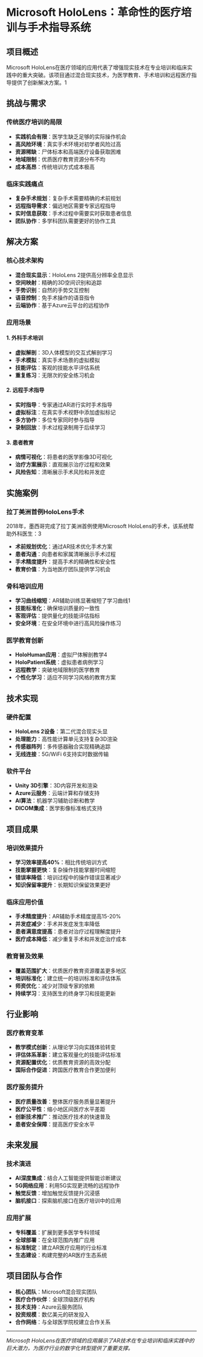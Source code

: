 # Microsoft HoloLens：革命性的医疗培训与手术指导系统

## 项目概述

Microsoft HoloLens在医疗领域的应用代表了增强现实技术在专业培训和临床实践中的重大突破。该项目通过混合现实技术，为医学教育、手术培训和远程医疗指导提供了创新解决方案。<mcreference link="https://pmc.ncbi.nlm.nih.gov/articles/PMC10331622/" index="1">1</mcreference>

## 挑战与需求

### 传统医疗培训的局限
- **实践机会有限**：医学生缺乏足够的实际操作机会
- **高风险环境**：真实手术环境对初学者风险过高
- **资源稀缺**：尸体标本和高端医疗设备获取困难
- **地域限制**：优质医疗教育资源分布不均
- **成本高昂**：传统培训方式成本极高

### 临床实践痛点
- **复杂手术规划**：复杂手术需要精确的术前规划
- **远程指导需求**：偏远地区需要专家远程指导
- **实时信息获取**：手术过程中需要实时获取患者信息
- **团队协作**：多学科团队需要更好的协作工具

## 解决方案

### 核心技术架构
- **混合现实显示**：HoloLens 2提供高分辨率全息显示
- **空间映射**：精确的3D空间识别和追踪
- **手势识别**：自然的手势交互控制
- **语音控制**：免手术操作的语音指令
- **云端协作**：基于Azure云平台的远程协作

### 应用场景

#### 1. 外科手术培训
- **虚拟解剖**：3D人体模型的交互式解剖学习
- **手术模拟**：真实手术场景的虚拟模拟
- **技能评估**：客观的技能水平评估系统
- **重复练习**：无限次的安全练习机会

#### 2. 远程手术指导
- **实时指导**：专家通过AR进行实时手术指导
- **虚拟标注**：在真实手术视野中添加虚拟标记
- **多方协作**：多位专家同时参与指导
- **录制回放**：手术过程录制用于后续学习

#### 3. 患者教育
- **病情可视化**：将患者的医学影像3D可视化
- **治疗方案展示**：直观展示治疗过程和效果
- **风险告知**：清晰展示手术风险和并发症

## 实施案例

### 拉丁美洲首例HoloLens手术
2018年，墨西哥完成了拉丁美洲首例使用Microsoft HoloLens的手术，该系统帮助外科医生：<mcreference link="https://www.accenture.com/in-en/case-studies/technology/microsoft-hololens-surgery" index="3">3</mcreference>
- **术前规划优化**：通过AR技术优化手术方案
- **患者沟通**：向患者和家属清晰展示手术过程
- **手术精度提升**：提高手术的精确性和安全性
- **教育价值**：为当地医疗团队提供学习机会

### 骨科培训应用
- **学习曲线缩短**：AR辅助训练显著缩短了学习曲线<mcreference link="https://pmc.ncbi.nlm.nih.gov/articles/PMC10331622/" index="1">1</mcreference>
- **技能标准化**：确保培训质量的一致性
- **客观评估**：提供量化的技能评估指标
- **安全环境**：在安全环境中进行高风险操作练习

### 医学教育创新
- **HoloHuman应用**：虚拟尸体解剖教学<mcreference link="https://www.ncbi.nlm.nih.gov/pmc/articles/PMC8281102/" index="4">4</mcreference>
- **HoloPatient系统**：虚拟患者病例学习
- **远程教学**：突破地域限制的医学教育
- **个性化学习**：适应不同学习风格的教育方案

## 技术实现

### 硬件配置
- **HoloLens 2设备**：第二代混合现实头显
- **处理能力**：高性能计算单元支持复杂3D渲染
- **传感器阵列**：多传感器融合实现精确追踪
- **无线连接**：5G/WiFi 6支持实时数据传输

### 软件平台
- **Unity 3D引擎**：3D内容开发和渲染
- **Azure云服务**：云端计算和存储支持
- **AI算法**：机器学习辅助诊断和教学
- **DICOM集成**：医学影像标准格式支持

## 项目成果

### 培训效果提升
- **学习效率提高40%**：相比传统培训方式
- **技能掌握更快**：复杂操作技能掌握时间缩短
- **错误率降低**：培训过程中的操作错误显著减少
- **知识保留率提升**：长期知识保留效果更好

### 临床应用价值
- **手术精度提升**：AR辅助手术精度提高15-20%
- **并发症减少**：手术并发症发生率降低
- **患者满意度提高**：患者对治疗过程理解度提升
- **医疗成本降低**：减少重复手术和并发症治疗成本

### 教育普及效果
- **覆盖范围扩大**：优质医疗教育资源覆盖更多地区
- **培训标准化**：建立统一的培训标准和评估体系
- **师资优化**：减少对顶级专家的依赖
- **持续学习**：支持医生的终身学习和技能更新

## 行业影响

### 医疗教育变革
- **教学模式创新**：从理论学习向实践体验转变
- **评估体系革新**：建立客观量化的技能评估标准
- **资源配置优化**：优质教育资源的高效分配
- **国际合作促进**：跨国医疗教育合作更加便利

### 医疗服务提升
- **医疗质量改善**：整体医疗服务质量显著提升
- **医疗公平性**：缩小地区间医疗水平差距
- **创新技术推广**：推动医疗技术的快速普及
- **患者安全保障**：提高医疗安全水平

## 未来发展

### 技术演进
- **AI深度集成**：结合人工智能提供智能诊断建议
- **5G网络应用**：利用5G实现更流畅的远程协作
- **触觉反馈**：增加触觉反馈提升沉浸感
- **脑机接口**：探索脑机接口在医疗培训中的应用

### 应用扩展
- **专科覆盖**：扩展到更多医学专科领域
- **全球部署**：在全球范围内推广应用
- **标准制定**：建立AR医疗应用的行业标准
- **生态建设**：构建完整的AR医疗生态系统

## 项目团队与合作

- **核心团队**：Microsoft混合现实团队
- **医疗合作伙伴**：全球顶级医疗机构
- **技术支持**：Azure云服务团队
- **投资规模**：数亿美元的研发投入
- **合作网络**：与全球医学院校建立合作关系

---

*Microsoft HoloLens在医疗领域的应用展示了AR技术在专业培训和临床实践中的巨大潜力，为医疗行业的数字化转型提供了重要支撑。*